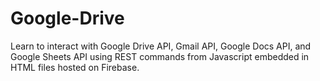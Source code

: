 # Google-Drive
Learn to interact with Google Drive API, Gmail API, Google Docs API, and Google Sheets API using REST commands from Javascript embedded in HTML files hosted on Firebase. 
